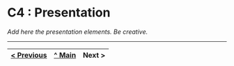 # C4 : Presentation

_Add here the presentation elements. Be creative._

---  
[< Previous](c3.md) | [^ Main](https://github.com/INF2021-PW-G02/WeatherForecaster) | Next >
:--- | :---: | ---: 